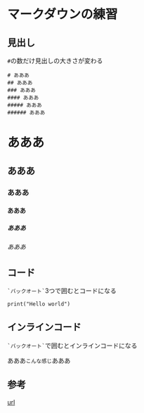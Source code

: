 # マークダウンの練習

## 見出し

`#`の数だけ見出しの大きさが変わる

```
# あああ
## あああ
### あああ
#### あああ
##### あああ
###### あああ
```
# あああ
## あああ
### あああ
#### あああ
##### あああ
###### あああ

## コード

``` `バックオート` ```3つで囲むとコードになる 

```print("Hello world")```

## インラインコード

``` `バックオート` ```で囲むとインラインコードになる  

あああ```こんな感じ```あああ  


## 参考

[url](https://gist.github.com/mignonstyle/083c9e1651d7734f84c99b8cf49d57fa)
